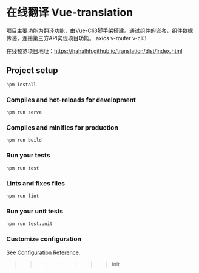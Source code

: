 # 在线翻译 Vue-translation 

项目主要功能为翻译功能，由Vue-Cli3脚手架搭建。通过组件的嵌套，组件数据传递，连接第三方API实现项目功能。
axios v-router v-cli3

在线预览项目地址：https://hahalhh.github.io/translation/dist/index.html

## Project setup
```
npm install
```

### Compiles and hot-reloads for development
```
npm run serve
```

### Compiles and minifies for production
```
npm run build
```

### Run your tests
```
npm run test
```

### Lints and fixes files
```
npm run lint
```

### Run your unit tests
```
npm run test:unit
```

### Customize configuration
See [Configuration Reference](https://cli.vuejs.org/config/).
>>>>>>> init
